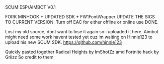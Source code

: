 SCUM ESP/AIMBOT V0.1

FORK MINHOOK + UPDATED SDK + FW1FontWrapper UPDATE THE SIGS TO CURRENT VERSION. Turn off EAC for either offline or online use DONE.

Lost my old source, dont want to lose it again so i uploaded it here. Aimbot might need some work havent tested yet cuz im waiting on Hinnie123 to upload his new SCUM SDK. https://github.com/hinnie123

Quickly pasted together Radical Heights by ImShotZz amd Fortnite hack by Griizz So credit to them
